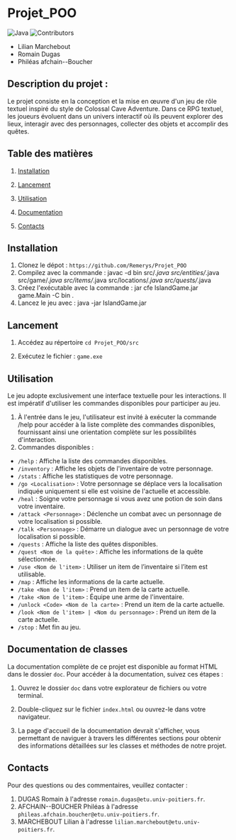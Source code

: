 # Projet_POO
![Java](https://img.shields.io/badge/java-%23ED8B00.svg?style=for-the-badge&logo=openjdk&logoColor=white)
![Contributors](https://img.shields.io/badge/contributors%20-%203%20-%20)

- Lilian Marchebout
- Romain Dugas
- Philéas afchain--Boucher

## Description du projet :
Le projet consiste en la conception et la mise en œuvre d'un jeu de rôle textuel inspiré du style de Colossal Cave Adventure. Dans ce RPG textuel, les joueurs évoluent dans un univers interactif où ils peuvent explorer des lieux, interagir avec des personnages, collecter des objets et accomplir des quêtes.


## Table des matières

1. [Installation](#installation)

2. [Lancement](#lancement)

3. [Utilisation](#utilisation)

3. [Documentation](#documentation)

4. [Contacts](#contacts) 


## Installation

1. Clonez le dépot : `https://github.com/Remerys/Projet_POO`
2. Compilez avec la commande : javac -d bin src/*.java src/entities/*.java src/game/*.java src/items/*.java src/locations/*.java src/quests/*.java
3. Créez l'exécutable avec la commande : jar cfe IslandGame.jar game.Main -C bin .
3. Lancez le jeu avec : java -jar IslandGame.jar


## Lancement
1. Accédez au répertoire `cd Projet_POO/src`

2. Exécutez le fichier : `game.exe`


## Utilisation

Le jeu adopte exclusivement une interface textuelle pour les interactions. Il est impératif d'utiliser les commandes disponibles pour participer au jeu.
1. À l'entrée dans le jeu, l'utilisateur est invité à exécuter la commande /help pour accéder à la liste complète des commandes disponibles, fournissant ainsi une orientation complète sur les possibilités d'interaction.
2. Commandes disponibles :
- `/help` : Affiche la liste des commandes disponibles.
- `/inventory` : Affiche les objets de l'inventaire de votre personnage.
- `/stats` : Affiche les statistiques de votre personnage.
- `/go <Localisation>` : Votre personnage se déplace vers la localisation indiquée uniquement si elle est voisine de l'actuelle et accessible.
- `/heal` : Soigne votre personnage si vous avez une potion de soin dans votre inventaire.
- `/attack <Personnage>` : Déclenche un combat avec un personnage de votre localisation si possible.
- `/talk <Personnage>` : Démarre un dialogue avec un personnage de votre localisation si possible.
- `/quests` : Affiche la liste des quêtes disponibles.
- `/quest <Nom de la quête>` : Affiche les informations de la quête sélectionnée.
- `/use <Nom de l'item>` : Utiliser un item de l’inventaire si l’item est utilisable.
- `/map` : Affiche les informations de la carte actuelle.
- `/take <Nom de l'item>` : Prend un item de la carte actuelle.
- `/take <Nom de l'item>` : Équipe une arme de l'inventaire.
- `/unlock <Code> <Nom de la carte>` : Prend un item de la carte actuelle.
- `/look <Nom de l'item> | <Nom du personnage>` : Prend un item de la carte actuelle.
- `/stop` : Met fin au jeu.


## Documentation de classes
La documentation complète de ce projet est disponible au format HTML dans le dossier `doc`. Pour accéder à la documentation, suivez ces étapes :

1. Ouvrez le dossier `doc` dans votre explorateur de fichiers ou votre terminal.

2. Double-cliquez sur le fichier `index.html` ou ouvrez-le dans votre navigateur.

3. La page d'accueil de la documentation devrait s'afficher, vous permettant de naviguer à travers les différentes sections pour obtenir des informations détaillées sur les classes et méthodes de notre projet.


## Contacts
Pour des questions ou des commentaires, veuillez contacter :
1. DUGAS Romain à l'adresse `romain.dugas@etu.univ-poitiers.fr`.
2. AFCHAIN--BOUCHER Philéas à l'adresse `phileas.afchain.boucher@etu.univ-poitiers.fr`.
3. MARCHEBOUT Lilian à l'adresse `lilian.marchebout@etu.univ-poitiers.fr`.
